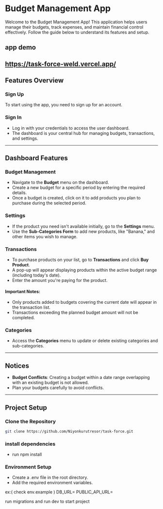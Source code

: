 # Budget Management App

Welcome to the Budget Management App! This application helps users manage their budgets, track expenses, and maintain financial control effectively. Follow the guide below to understand its features and setup.

## app demo

## https://task-force-weld.vercel.app/

## Features Overview

### **Sign Up**

To start using the app, you need to sign up for an account.

### **Sign In**

- Log in with your credentials to access the user dashboard.
- The dashboard is your central hub for managing budgets, transactions, and settings.

---

## Dashboard Features

### **Budget Management**

- Navigate to the **Budget** menu on the dashboard.
- Create a new budget for a specific period by entering the required details.
- Once a budget is created, click on it to add products you plan to purchase during the selected period.

### **Settings**

- If the product you need isn't available initially, go to the **Settings** menu.
- Use the **Sub-Categories Form** to add new products, like "Banana," and other items you wish to manage.

### **Transactions**

- To purchase products on your list, go to **Transactions** and click **Buy Product**.
- A pop-up will appear displaying products within the active budget range (including today's date).
- Enter the amount you're paying for the product.

#### **Important Notes:**

- Only products added to budgets covering the current date will appear in the transaction list.
- Transactions exceeding the planned budget amount will not be completed.

### **Categories**

- Access the **Categories** menu to update or delete existing categories and sub-categories.

---

## Notices

- **Budget Conflicts**: Creating a budget within a date range overlapping with an existing budget is not allowed.
- Plan your budgets carefully to avoid conflicts.

---

## Project Setup

### **Clone the Repository**

```bash
git clone https://github.com/Niyonkurutresor/task-force.git
```

### **install dependencies**

- run npm install

### **Environment Setup**

- Create a .env file in the root directory.
- Add the required environment variables.

ex:( check env.example )
DB_URL=<your-database-url>
PUBLIC_API_URL=<your-secret-key>

run migrations and run dev to start project
